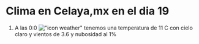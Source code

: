# Clima en Celaya,mx en el dia 19

1. A las 0:0 !["icon weather"](http://openweathermap.org/img/w/01n.png) tenemos una temperatura de 11 C con cielo claro y  vientos de 3.6 y nubosidad al 1%
